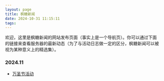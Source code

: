 ```yaml
---
layout: page
title: 枫糖新闻
date: 2024-10-31 11:15:11
tags:
---
```


欢迎，这里是枫糖新闻的网站发布页面（事实上是一个导航页）。你可以通过下面的链接来查看服务器的最新动态（为了与活动日志做一定的区分，枫糖新闻可以被视为某种意义上的精选集）。

### 2024.11

- [万圣节活动](/halloween/index.html)
